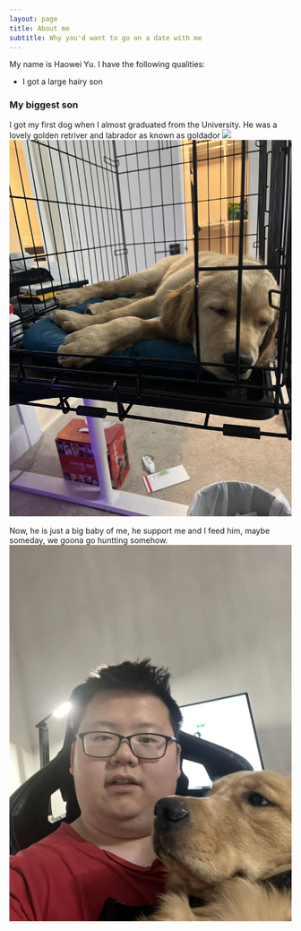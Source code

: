 ```yaml
---
layout: page
title: About me
subtitle: Why you'd want to go on a date with me
---
```


My name is Haowei Yu. I have the following qualities:

- I got a large hairy son
<!-- - I'm extremely loyal to my family
- good at hunting -->



### My biggest son

I got my first dog when I almost graduated from the University. He was a lovely golden retriver and labrador as known as goldador
<img src="../assets/img/guai/Guai_puppy.jpg" width="200"/>
![Guai](assets/img/guai/Guai_puppy.jpg)

Now, he is just a big baby of me, he support me and I feed him, maybe someday, we goona go huntting somehow.
![Guai](assets/img/guai/Me&Guai.jpg)

